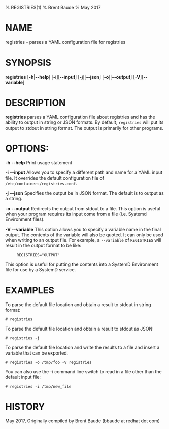% REGISTRIES(1) 
% Brent Baude
% May 2017
# NAME
registries - parses a YAML configuration file for registries

# SYNOPSIS
**registries**
[**-h**|**--help**]
[**-i**][**--input**]
[**-j**][**--json**]
[**-o**][**--output**]
[**-V**][**--variable**]

# DESCRIPTION
**registries** parses a YAML configuration file about registries and has the
ability to output in string or JSON formats.  By default, `registries` will
put its output to stdout in string format.  The output is primarily for other
programs.

# OPTIONS:
**-h** **--help**
Print usage statement

**-i** **--input**
Allows you to specify a different path and name for a YAML input file.  It 
overrides the default configuration file of `/etc/containers/registries.conf`.

**-j** **--json**
Specifies the output be in JSON format.  The default is to output as a string.

**-o** **--output**
Redirects the output from stdout to a file. This option is useful when your
program requires its input come from a file (i.e. Systemd Environment files).

**-V** **--variable**
This option allows you to specify a variable name in the final output.  The contents
of the variable will also be quoted.  It can only be used when writing to 
an output file.  For example, a `--variable` of
`REGISTRIES` will result in the output format to be like:
```
     REGISTRIES="OUTPUT"
```
This option is useful for putting the contents into a SystemD Environment file
for use by a SystemD service.

# EXAMPLES

To parse the default file location and obtain a result to stdout in string
format:
```
# registries
```

To parse the default file location and obtain a result to stdout as JSON:
```
# registries -j
```

To parse the default file location and write the results to a file and insert
a variable that can be exported.
```
# registries -o /tmp/foo -V registries
```

You can also use the -i command line switch to read in a file other than the
default input file:
```
# registries -i /tmp/new_file
```

# HISTORY
May 2017, Originally compiled by Brent Baude (bbaude at redhat dot com)

